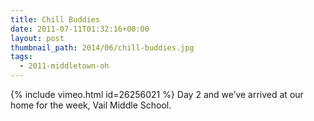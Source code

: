```yaml
---
title: Chill Buddies
date: 2011-07-11T01:32:16+00:00
layout: post
thumbnail_path: 2014/06/chill-buddies.jpg
tags:
  - 2011-middletown-oh
---
```

{% include vimeo.html id=26256021 %}
Day 2 and we&#8217;ve arrived at our home for the week, Vail Middle School.